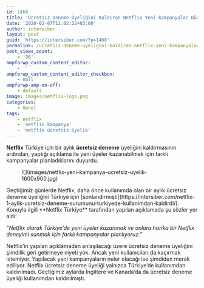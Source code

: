 ```yaml
---
id: 1468
title: 'Ücretsiz Deneme Üyeliğini Kaldıran Netflix Yeni Kampanyalar Düzenleyecek'
date: '2020-02-07T11:02:22+03:00'
author: intersiber
layout: post
guid: 'https://intersiber.com/?p=1468'
permalink: /ucretsiz-deneme-uyeligini-kaldiran-netflix-yeni-kampanyalar-duzenleyecek/
post_views_count:
    - '36'
ampforwp_custom_content_editor:
    - ''
ampforwp_custom_content_editor_checkbox:
    - null
ampforwp-amp-on-off:
    - default
image: images/netflix-logo.png
categories:
    - Genel
tags:
    - netflix
    - 'netflix kampanya'
    - 'netflix ücretsiz üyelik'
---
```


**Netflix** Türkiye için bir aylık **ücretsiz deneme** üyeliğini kaldırmasının ardından, yaptığı açıklama ile yeni üyeler kazanabilmek için farklı kampanyalar planladıklarını duyurdu.

<figure class="wp-block-image size-large">![](images/netflix-yeni-kampanya-ucretsiz-uyelik-1600x900.jpg)</figure>Geçtiğimiz günlerde Netflix, daha önce kullanımda olan bir aylık ücretsiz deneme üyeliğini Türkiye için [sonlandırmıştı](https://intersiber.com/netflix-1-aylik-ucretsiz-deneme-surumunu-turkiyede-kullanimdan-kaldirdi/). Konuyla ilgili **Netflix Türkiye** tarafından yapılan açıklamada şu sözler yer aldı:

*“Netflix olarak Türkiye’de yeni üyeler kazanmak ve onlara harika bir Netflix deneyimi sunmak için farklı kampanyalar planlıyoruz.”*

Netflix’in yapılan açıklamadan anlaşılacağı üzere ücretsiz deneme üyeliğini şimdilik geri getirmeye niyeti yok. Ancak yeni kullanıcıları da kaçırmak istemiyor. Yapılacak yeni kampanyaların neler olacağı ise şimdiden merak ediliyor. Netflix ücretsiz deneme üyeliği yalnızca Türkiye’de kullanımdan kaldırılmadı. Geçtiğimiz aylarda İngiltere ve Kanada’da da ücretsiz deneme üyeliği kullanımdan kaldırılmıştı.